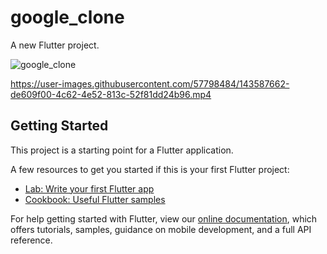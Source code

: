 # google_clone

A new Flutter project.

![google_clone](https://user-images.githubusercontent.com/57798484/143591932-b07b77fa-3222-4757-a822-5b8d2c243042.PNG)


https://user-images.githubusercontent.com/57798484/143587662-de609f00-4c62-4e52-813c-52f81dd24b96.mp4

## Getting Started

This project is a starting point for a Flutter application.

A few resources to get you started if this is your first Flutter project:

- [Lab: Write your first Flutter app](https://flutter.dev/docs/get-started/codelab)
- [Cookbook: Useful Flutter samples](https://flutter.dev/docs/cookbook)

For help getting started with Flutter, view our
[online documentation](https://flutter.dev/docs), which offers tutorials,
samples, guidance on mobile development, and a full API reference.
